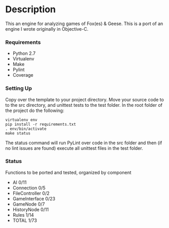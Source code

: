 # Description #

This an engine for analyzing games of Fox(es) & Geese. This is a port of an engine I wrote originally in Objective-C.

### Requirements ###

* Python 2.7
* Virtualenv
* Make
* Pylint
* Coverage

### Setting Up ###

Copy over the template to your project directory. Move your source code to to the src directory, and unittest tests to the test folder. In the root folder of the project do the following:
```
virtualenv env
pip install -r requirements.txt
. env/bin/activate
make status
```
The status command will run PyLint over code in the src folder and then (if no lint issues are found) execute all unittest files in the test folder.

### Status ###

Functions to be ported and tested, organized by component
* AI 							0/11
* Connection 					0/5
* FileController 				0/2
* GameInterface 				0/23
* GameNode 						0/7
* HistoryNode 					0/11
* Rules 						1/14
* TOTAL							1/73